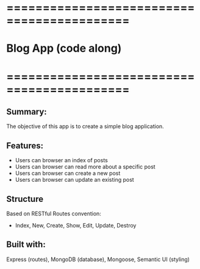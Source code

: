 # ===========================================
#                Blog App (code along)
# ===========================================

## Summary:
The objective of this app is to create a simple blog application.

## Features:
* Users can browser an index of posts
* Users can browser can read more about a specific post
* Users can browser can create a new post
* Users can browser can update an existing post

## Structure
Based on RESTful Routes convention:
* Index, New, Create, Show, Edit, Update, Destroy

## Built with:
Express (routes), MongoDB (database), Mongoose, Semantic UI (styling)
